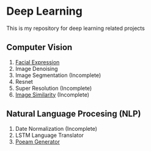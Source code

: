 # Deep Learning

This is my repository for deep learning related projects

## Computer Vision

1. [Facial Expression](https://github.com/tung2921/Facial-Expression-Classifier)
2. Image Denoising
3. Image Segmentation (Incomplete)
4. Resnet
5. Super Resolution (Incomplete)
6. [Image Similarity](https://github.com/tung2921/Similarity-Search) (Incomplete)

## Natural Language Procesing (NLP)

1. Date Normalization (Incomplete)
2. LSTM Language Translator
3. [Poeam Generator](https://github.com/tung2921/Poem_generator)
